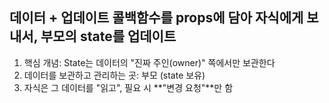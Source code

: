 ## 데이터 + 업데이트 콜백함수를 props에 담아 자식에게 보내서, 부모의 state를 업데이트

1. 핵심 개념: State는 데이터의 "진짜 주인(owner)" 쪽에서만 보관한다
2. 데이터를 보관하고 관리하는 곳: 부모 (state 보유)
3. 자식은 그 데이터를 "읽고", 필요 시 **"변경 요청"**만 함
